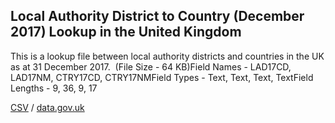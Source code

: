 ## Local Authority District to Country (December 2017) Lookup in the United Kingdom

This is a lookup file between local authority districts and countries in the UK as at 31 December 2017.  (File Size - 64 KB)Field Names - LAD17CD, LAD17NM, CTRY17CD, CTRY17NMField Types - Text, Text, Text, TextField Lengths - 9, 36, 9, 17

[CSV](../csv/044.csv) / [data.gov.uk](https://data.gov.uk/dataset/9c7cd475-3b62-4187-b430-abadb5253d97/local-authority-district-to-country-december-2017-lookup-in-the-united-kingdom)

